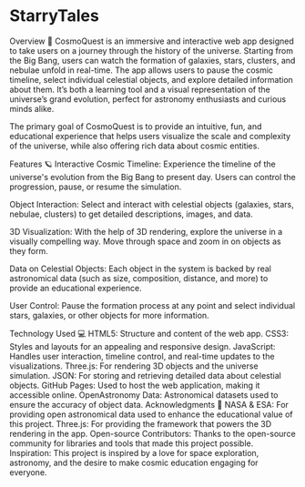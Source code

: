 # StarryTales
Overview 🌌
CosmoQuest is an immersive and interactive web app designed to take users on a journey through the history of the universe. Starting from the Big Bang, users can watch the formation of galaxies, stars, clusters, and nebulae unfold in real-time. The app allows users to pause the cosmic timeline, select individual celestial objects, and explore detailed information about them. It’s both a learning tool and a visual representation of the universe’s grand evolution, perfect for astronomy enthusiasts and curious minds alike.

The primary goal of CosmoQuest is to provide an intuitive, fun, and educational experience that helps users visualize the scale and complexity of the universe, while also offering rich data about cosmic entities.

Features 🪐
Interactive Cosmic Timeline: Experience the timeline of the universe's evolution from the Big Bang to present day. Users can control the progression, pause, or resume the simulation.

Object Interaction: Select and interact with celestial objects (galaxies, stars, nebulae, clusters) to get detailed descriptions, images, and data.

3D Visualization: With the help of 3D rendering, explore the universe in a visually compelling way. Move through space and zoom in on objects as they form.

Data on Celestial Objects: Each object in the system is backed by real astronomical data (such as size, composition, distance, and more) to provide an educational experience.

User Control: Pause the formation process at any point and select individual stars, galaxies, or other objects for more information.

Technology Used 💻
HTML5: Structure and content of the web app.
CSS3: Styles and layouts for an appealing and responsive design.
JavaScript: Handles user interaction, timeline control, and real-time updates to the visualizations.
Three.js: For rendering 3D objects and the universe simulation.
JSON: For storing and retrieving detailed data about celestial objects.
GitHub Pages: Used to host the web application, making it accessible online.
OpenAstronomy Data: Astronomical datasets used to ensure the accuracy of object data.
Acknowledgments 🙌
NASA & ESA: For providing open astronomical data used to enhance the educational value of this project.
Three.js: For providing the framework that powers the 3D rendering in the app.
Open-source Contributors: Thanks to the open-source community for libraries and tools that made this project possible.
Inspiration: This project is inspired by a love for space exploration, astronomy, and the desire to make cosmic education engaging for everyone.

